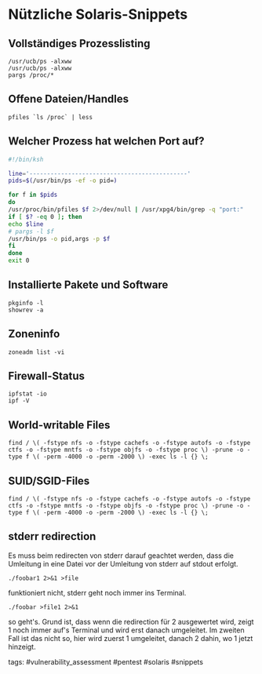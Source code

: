 # Nützliche Solaris-Snippets

## Vollständiges Prozesslisting
```
/usr/ucb/ps -alxww
/usr/ucb/ps -alxww
pargs /proc/*
```
## Offene Dateien/Handles
```
pfiles `ls /proc` | less
```
## Welcher Prozess hat welchen Port auf?
```sh
#!/bin/ksh

line='---------------------------------------------'
pids=$(/usr/bin/ps -ef -o pid=)

for f in $pids
do
/usr/proc/bin/pfiles $f 2>/dev/null | /usr/xpg4/bin/grep -q "port:"
if [ $? -eq 0 ]; then
echo $line
# pargs -l $f
/usr/bin/ps -o pid,args -p $f
fi
done
exit 0
```
## Installierte Pakete und Software
```
pkginfo -l
showrev -a
```
## Zoneninfo
```
zoneadm list -vi
```
## Firewall-Status
```
ipfstat -io
ipf -V
```
## World-writable Files
```
find / \( -fstype nfs -o -fstype cachefs -o -fstype autofs -o -fstype ctfs -o -fstype mntfs -o -fstype objfs -o -fstype proc \) -prune -o -type f \( -perm -4000 -o -perm -2000 \) -exec ls -l {} \;
```
## SUID/SGID-Files
```
find / \( -fstype nfs -o -fstype cachefs -o -fstype autofs -o -fstype ctfs -o -fstype mntfs -o -fstype objfs -o -fstype proc \) -prune -o -type f \( -perm -4000 -o -perm -2000 \) -exec ls -l {} \;
```
## stderr redirection
Es muss beim redirecten von stderr darauf geachtet werden, dass die Umleitung in eine Datei vor der Umleitung von stderr auf stdout erfolgt.
```
./foobar1 2>&1 >file
```
funktioniert nicht, stderr geht noch immer ins Terminal.
```
./foobar >file1 2>&1
```
so geht's. Grund ist, dass wenn die redirection für 2 ausgewertet wird, zeigt 1 noch immer auf's Terminal und wird erst danach umgeleitet. Im zweiten Fall ist das nicht so, hier wird zuerst 1 umgeleitet, danach 2 dahin, wo 1 jetzt hinzeigt.

tags: #vulnerability_assessment #pentest #solaris #snippets 
